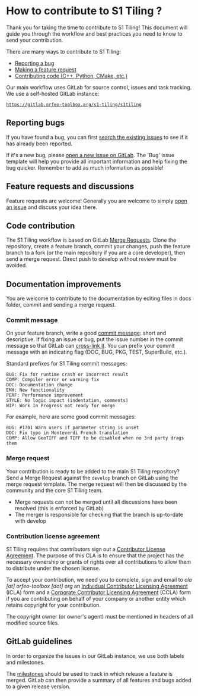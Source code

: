 # How to contribute to S1 Tiling ?

Thank you for taking the time to contribute to S1 Tiling! This document will guide you
through the workflow and best practices you need to know to send your
contribution.

There are many ways to contribute to S1 Tiling:

* [Reporting a bug](#reporting-bugs)
* [Making a feature request](#feature-requests-and-discussions)
* [Contributing code (C++, Python, CMake, etc.)](#code-contribution)

Our main workflow uses GitLab for source control, issues and task tracking. We use a self-hosted GitLab instance:

[`https://gitlab.orfeo-toolbox.org/s1-tiling/s1tiling`](https://gitlab.orfeo-toolbox.org/s1-tiling/s1tiling)

## Reporting bugs

If you have found a bug, you can first [search the existing issues](https://gitlab.orfeo-toolbox.org/s1-tiling/s1tiling/issues?label_name%5B%5D=bug)
to see if it has already been reported.

If it's a new bug, please [open a new issue on GitLab](https://gitlab.orfeo-toolbox.org/s1-tiling/s1tiling/issues/new).
The 'Bug' issue template will help you provide all important information and help fixing the bug quicker. Remember to add as much information as possible!

## Feature requests and discussions

Feature requests are welcome! Generally you are welcome to simply [open an issue](https://gitlab.orfeo-toolbox.org/s1-tiling/s1tiling/issues/new) and discuss your idea there.


## Code contribution

The S1 Tiling workflow is based on GitLab [Merge Requests](https://docs.gitlab.com/ee/gitlab-basics/add-merge-request.html).
Clone the repository, create a feature branch, commit your changes, push the feature branch to a fork (or the main repository if you are a core developer), then send a merge request. Direct push to develop without review must be avoided.

## Documentation improvements

You are welcome to contribute to the documentation by editing files in docs folder, commit and sending a merge request.

### Commit message

On your feature branch, write a good [commit message](https://xkcd.com/1296/):
short and descriptive. If fixing an issue or bug, put the issue number in the
commit message so that GitLab can [cross-link it](https://docs.gitlab.com/ce/user/project/issues/crosslinking_issues.html).
You can prefix your commit message with an indicating flag (DOC, BUG, PKG,
TEST, SuperBuild, etc.).

Standard prefixes for S1 Tiling commit messages:

    BUG: Fix for runtime crash or incorrect result
    COMP: Compiler error or warning fix
    DOC: Documentation change
    ENH: New functionality
    PERF: Performance improvement
    STYLE: No logic impact (indentation, comments)
    WIP: Work In Progress not ready for merge

For example, here are some good commit messages:

    BUG: #1701 Warn users if parameter string is unset
    DOC: Fix typo in Monteverdi French translation
    COMP: Allow GeoTIFF and TIFF to be disabled when no 3rd party drags them

### Merge request

Your contribution is ready to be added to the main S1 Tiling repository? Send a Merge
Request against the `develop` branch on GitLab using the merge request
template. The merge request will then be discussed by the community and the core
S1 Tiling team.

* Merge requests can not be merged until all discussions have been resolved (this is enforced by GitLab)
* The merger is responsible for checking that the branch is up-to-date with develop

### Contribution license agreement

S1 Tiling requires that contributors sign out a [Contributor License
Agreement](https://en.wikipedia.org/wiki/Contributor_License_Agreement). The purpose of this CLA is to ensure that the project has the necessary ownership or grants of rights over all contributions to allow them to distribute under the chosen license.

To accept your contribution, we need you to complete, sign and email to *cla [at]
orfeo-toolbox [dot] org* an [Individual Contributor Licensing
Agreement](doc/cla/icla-en.doc) (ICLA) form and a
[Corporate Contributor Licensing
Agreement](doc/cla/ccla-en.doc) (CCLA) form if you are
contributing on behalf of your company or another entity which retains copyright
for your contribution.

The copyright owner (or owner's agent) must be mentioned in headers of all
modified source files.

## GitLab guidelines

In order to organize the issues in our GitLab instance, we use both labels and
milestones.

The [milestones](https://gitlab.orfeo-toolbox.org/s1-tiling/s1tiling/milestones) should be used to track in which release a feature is merged.
GitLab can then provide a summary of all features and bugs added to a given release
version.
